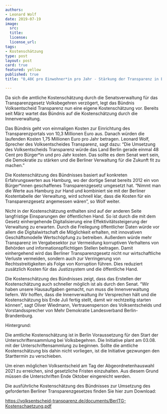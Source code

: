 ```yaml
---
authors:
- Leonard Wolf
date: 2019-07-19
image:
  src: 
  title:
  license:
  license_url:
tags:
- Kostenschätzung
type: post
layout: post
card: true
featured: yellow
published: true
title: "0,48€ pro Einwohner*in pro Jahr - Stärkung der Transparenz in Berlin wäre besonders günstig"

---
```


Da sich die amtliche Kostenschätzung durch die Senatsverwaltung für das Transparenzgesetz Volksbegehren verzögert, legt das Bündnis Volksentscheid Transparenz nun eine eigene Kostenschätzung vor. Bereits seit März wartet das Bündnis auf die Kostenschätzung durch die Innenverwaltung.

Das Bündnis geht von einmaligen Kosten zur Einrichtung des Transparenzportals von 10,3 Millionen Euro aus. Danach würden die laufenden Kosten 1,75 Millionen Euro pro Jahr betragen. Leonard Wolf, Sprecher des Volksentscheides Transparenz, sagt dazu: “Die Umsetzung des Volksentscheids Transparenz würde das Land Berlin gerade einmal 48 Cent pro Bürger*in und pro Jahr kosten. Das sollte es dem Senat wert sein, die Demokratie zu stärken und die Berliner Verwaltung für die Zukunft fit zu machen.”

Die Kostenschätzung des Bündnisses basiert auf konkreten Erfahrungswerten aus Hamburg, wo der dortige Senat bereits 2012 ein von Bürger*innen geschaffenes Transparenzgesetz umgesetzt hat. “Nimmt man die Werte aus Hamburg zur Hand und kombiniert sie mit der Berliner Kostentabelle der Verwaltung, wird schnell klar, dass die Kosten für ein Transparenzgesetz angemessen wären”, so Wolf weiter.

Nicht in der Kostenschätzung enthalten sind auf der anderen Seite langfristige Einsparungen der öffentlichen Hand. So ist durch die mit dem Gesetz einhergehende Digitalisierung eine Effektivitätssteigerung der Verwaltung zu erwarten. Durch die Freilegung öffentlicher Daten würde vor allem die Digitalwirtschaft die Möglichkeit erhalten, mit innovativen Geschäftsmodelle Wertschöpfung zu betreiben. Außerdem würde mehr Transparenz im Vergabesektor zur Vermeidung korruptiven Verhaltens von Behörden und informationspflichtigen Stellen beitragen. Damit einhergehend wird das Berliner Transparenzgesetz nicht nur wirtschaftliche Verluste vermeiden, sondern auch zur Verringerung von Rechtsstreitigkeiten als Folge von Korruption führen. Dies reduziert zusätzlich Kosten für das Justizsystem und die öffentliche Hand.

Die Kostenschätzung des Bündnisses zeigt, dass das Erstellen der Kostenschätzung auch schneller möglich ist als durch den Senat. “Wir haben unsere Hausaufgaben gemacht, nun muss die Innenverwaltung liefern. Wir hoffen, dass die Innenverwaltung ihr Versprechen hält  und die Kostenschätzung bis Ende Juli fertig stellt, damit wir rechtzeitig starten können”, sagt Oliver Wiedmann, Vertrauensperson des Volksentscheids und Vorstandssprecher von Mehr Demokratie Landesverband Berlin-Brandenburg.

Hintergrund: 

Die amtliche Kostenschätzung ist in Berlin Voraussetzung für den Start der Unterschriftensammlung bei Volksbegehren. Die Initiative plant am 03.08. mit der Unterschriftensammlung zu beginnen. Sollte die amtliche Kostenschätzung bis dahin nicht vorliegen, ist die Initiative gezwungen den Starttermin zu verschieben. 

Um einen möglichen Volksentscheid am Tag der Abgeordnetenhauswahl 2021 zu erreichen, sind gesetzliche Fristen einzuhalten. Aus diesem Grund müssen die Unterschriften Ende Oktober eingereicht werden. 

Die ausführliche Kostenschätzung des Bündnisses zur Umsetzung des geforderten Berliner Transparenzgesetzes finden Sie hier zum Download: 

https://volksentscheid-transparenz.de/documents/BerlTG-Kostenschaetzung.pdf


